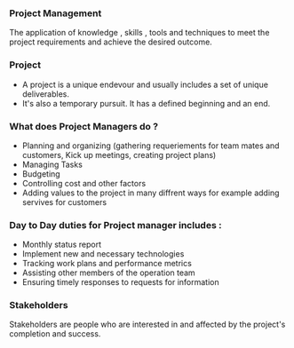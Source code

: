 ### Project Management
The application of knowledge , skills , tools and techniques to meet the project requirements and achieve the desired outcome.

### Project 
* A project is a unique endevour and usually includes a set of unique deliverables. 
* It's also a temporary pursuit. It has a defined beginning and an end.


### What does Project Managers do ?
* Planning and organizing (gathering requeriements for team mates and customers, Kick up meetings, creating project plans) 
* Managing Tasks
* Budgeting
* Controlling cost and other factors
* Adding values to the project in many diffrent ways for example adding servives for customers 

### Day to Day duties for Project manager includes :
* Monthly status report
* Implement new and necessary technologies
* Tracking work plans and performance metrics
* Assisting other members of the operation team
* Ensuring timely responses to requests for information

### Stakeholders
Stakeholders are people who are interested in and affected by the project's completion and success.
